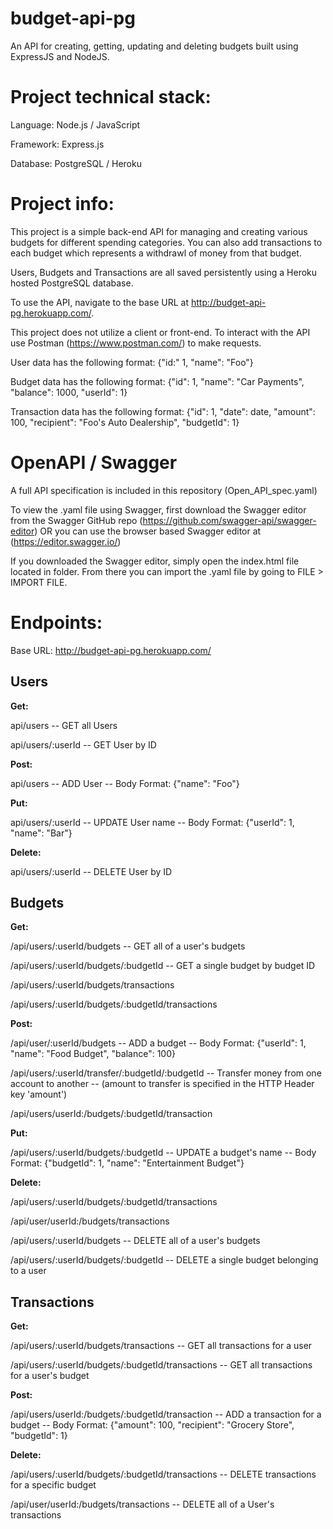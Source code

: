 ﻿# budget-api-pg
An API for creating, getting, updating and deleting budgets built using ExpressJS and NodeJS.

# Project technical stack:
Language: Node.js / JavaScript

Framework: Express.js

Database: PostgreSQL / Heroku

# Project info:
This project is a simple back-end API for managing and creating various budgets for different spending categories. You can also add transactions to each budget which represents a withdrawl of money from that budget.

Users, Budgets and Transactions are all saved persistently using a Heroku hosted PostgreSQL database.

To use the API, navigate to the base URL at http://budget-api-pg.herokuapp.com/.

This project does not utilize a client or front-end. 
To interact with the API use Postman (https://www.postman.com/) to make requests.

User data has the following format: {"id:" 1, "name": "Foo"}

Budget data has the following format: {"id": 1, "name": "Car Payments", "balance": 1000, "userId": 1}

Transaction data has the following format: {"id": 1, "date": date, "amount": 100, "recipient": "Foo's Auto Dealership", "budgetId": 1}


# OpenAPI / Swagger
A full API specification is included in this repository (Open_API_spec.yaml)

To view the .yaml file using Swagger, first download the Swagger editor from the Swagger GitHub repo (https://github.com/swagger-api/swagger-editor) OR you can use the browser based Swagger editor at (https://editor.swagger.io/)

If you downloaded the Swagger editor, simply open the index.html file located in folder. From there you can import the .yaml file by going to FILE > IMPORT FILE.

# Endpoints:


Base URL: http://budget-api-pg.herokuapp.com/

Users
------
**Get:**
  

api/users -- GET all Users


api/users/:userId -- GET User by ID


**Post:**
  

api/users -- ADD User -- Body Format: {"name": "Foo"}


**Put:**
  

api/users/:userId -- UPDATE User name -- Body Format: {"userId": 1, "name": "Bar"}


**Delete:**
  

api/users/:userId -- DELETE User by ID


Budgets
-----------
**Get:**
  

/api/users/:userId/budgets -- GET all of a user's budgets


/api/users/:userId/budgets/:budgetId -- GET a single budget by budget ID


/api/users/:userId/budgets/transactions


/api/users/:userId/budgets/:budgetId/transactions


**Post:**
  

/api/user/:userId/budgets -- ADD a budget -- Body Format: {"userId": 1, "name": "Food Budget", "balance": 100}


/api/users/:userId/transfer/:budgetId/:budgetId -- Transfer money from one account to another -- (amount to transfer is specified in the HTTP Header key 'amount')


/api/users/userId:/budgets/:budgetId/transaction


**Put:**
  
  
/api/users/:userId/budgets/:budgetId -- UPDATE a budget's name -- Body Format: {"budgetId": 1, "name": "Entertainment Budget"}


**Delete:**
  

/api/users/:userId/budgets/:budgetId/transactions


/api/user/userId:/budgets/transactions


/api/users/:userId/budgets -- DELETE all of a user's budgets


/api/users/:userId/budgets/:budgetId -- DELETE a single budget belonging to a user


Transactions
-----------
**Get:**


/api/users/:userId/budgets/transactions -- GET all transactions for a user


/api/users/:userId/budgets/:budgetId/transactions -- GET all transactions for a user's budget


**Post:**
  

/api/users/userId:/budgets/:budgetId/transaction -- ADD a transaction for a budget -- Body Format: {"amount": 100, "recipient": "Grocery Store", "budgetId": 1}


**Delete:**
  

/api/users/:userId/budgets/:budgetId/transactions -- DELETE transactions for a specific budget


/api/user/userId:/budgets/transactions -- DELETE all of a User's transactions
